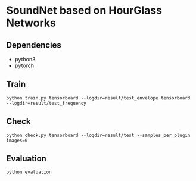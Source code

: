 # SoundNet based on HourGlass Networks

## Dependencies
- python3
- pytorch 

## Train

`python train.py
tensorboard --logdir=result/test_envelope
tensorboard --logdir=result/test_frequency
`

## Check 

`python check.py
tensorboard --logdir=result/test --samples_per_plugin images=0
`

## Evaluation
`python evaluation
`